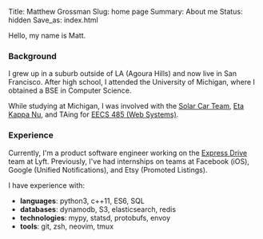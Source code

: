 Title: Matthew Grossman
Slug: home page
Summary: About me
Status: hidden
Save_as: index.html

Hello, my name is Matt.

### Background
I grew up in a suburb outside of LA (Agoura Hills) and now live in San Francisco. After high school, I attended the University of Michigan, where I obtained a BSE in Computer Science.

While studying at Michigan, I was involved with the [Solar Car Team](https://www.solarcar.engin.umich.edu), [Eta Kappa Nu](https://hkn.eecs.umich.edu), and TAing for [EECS 485 (Web Systems)](https://eecs485staff.github.io/eecs485.org).

### Experience
Currently, I'm a product software engineer working on the [Express Drive](https://www.lyft.com/expressdrive) team at Lyft. Previously, I've had internships on teams at Facebook (iOS), Google (Unified Notifications), and Etsy (Promoted Listings).

I have experience with:

* __languages__: python3, c++11, ES6, SQL
* __databases__: dynamodb, S3, elasticsearch, redis
* __technologies__: mypy, statsd, protobufs, envoy
* __tools__: git, zsh, neovim, tmux
